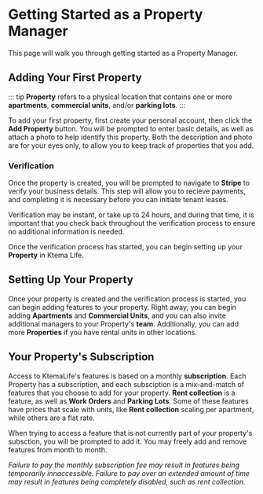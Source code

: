 # Getting Started as a Property Manager

This page will walk you through getting started as a Property Manager.

## Adding Your First Property

::: tip
**Property** refers to a physical location that contains one or more **apartments**, **commercial units**, and/or **parking lots**.
:::

To add your first property, first create your personal account, then click the **Add Property** button. You will be prompted to enter basic details, as well as attach a photo to help identify this property. Both the description and photo are for your eyes only, to allow you to keep track of properties that you add.

### Verification

Once the property is created, you will be prompted to navigate to **Stripe** to verify your business details. This step will allow you to recieve payments, and completing it is necessary before you can initiate tenant leases.

Verification may be instant, or take up to 24 hours, and during that time, it is important that you check back throughout the verification process to ensure no additional information is needed.

Once the verification process has started, you can begin setting up your **Property** in Ktema Life.

## Setting Up Your Property

Once your property is created and the verification process is started, you can begin adding features to your property. Right away, you can begin adding **Apartments** and **Commercial Units**, and you can also invite additional managers to your Property's **team**. Additionally, you can add more **Properties** if you have rental units in other locations.

## Your Property's Subscription

Access to KtemaLife's features is based on a monthly **subscription**. Each Property has a subscription, and each subsciption is a mix-and-match of features that you choose to add for your property. **Rent collection** is a feature, as well as **Work Orders** and **Parking Lots**. Some of these features have prices that scale with units, like **Rent collection** scaling per apartment, while others are a flat rate. 

When trying to access a feature that is not currently part of your property's subsction, you will be prompted to add it. You may freely add and remove features from month to month.

*Failure to pay the monthly subscription fee may result in features being temporarily innaccessible. Failure to pay over an extended amount of time may result in features being completely disabled, such as rent collection.*